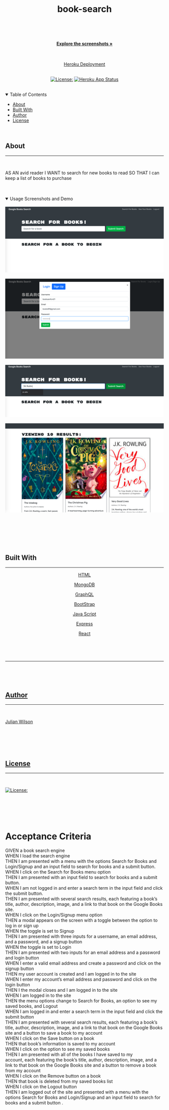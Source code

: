 <br/>
  
  <div align="center">
  

   
  <h1> book-search</h1>
   
  

<div align="center">
   
</div>

  <br/>
  <br/>
  <br/>
  
  <a href="#about"><strong>Explore the screenshots »</strong></a>
  
  <br/>
  <br/>
  <a href= https://secret-wave-99591.herokuapp.com/> Heroku Deployment
  </div>
  
  
  
  <div align="center">
  <br/>


  
   [![License:](https://img.shields.io/badge/License-MPL%202.0-brightgreen.svg)](https://opensource.org/licenses/MPL-2.0) [![Heroku App Status](https://img.shields.io/badge/%E2%86%91_Deploy_to-Heroku-7056bf.svg?style=flat)](https://secret-wave-99591.herokuapp.com/)
    
  </div>
  
  <br/>
  
  <details open="open">
  <summary>Table of Contents</summary>
  
  - [About](#about)
  - [Built With](#built-with)
  - [Author](#authors)
  - [License](#License) 
  
  </details>  
  
  <br/>
  
  
  
  ## About     
  ---

  <br/>

 
  AS AN avid reader
I WANT to search for new books to read
SO THAT I can keep a list of books to purchase 
    

  <br/>
  <br/>

  <details open="open">
  <summary>Usage Screenshots and Demo</summary>

  <br/> 
  
  <img src="img/sn1.png"/> 
  <br/>
  <br/>
  <img src="img/sn2.png"/>
  <br/>
  <br/>
  <img src="img/sn3.png">
   <br/>
  <br/>
  <img src="img/sn4.png">
  <br>
  
  <br>

<div align="center">
    </></a>
</div>

 <br>
  <br>

  </details>
  
  <br/>
  <br/>
  

<table align="center"></table>
<tr><td valign="top" width="35%"> </td>


<td valign="top" width="33%"></td>
<td valign="top" width="33%">
</td></tr></table>



  ## Built With

  ---
  <div align="center">


 <a href= https://developer.mozilla.org/en-US/docs/Web/HTML>HTML

 <a href= https://www.mongodb.com>MongoDB

  <a href= https://graphql.org> GraphQL

  <a href=https://getbootstrap.com> BootStrap

  <a href= https://javascript.com> Java Script

  <a href= https://expressjs.com> Express

  <a href= https://react.com> React
  



 




</div>


  <br/>




  <br/>
  <br/>
  
  
  ---

  <br/>


  <br/>
  <br/>
  
  
  ##  Author
  ---

  <br/>
   
  Julian Wilson 
  
  <br/>
  <br/>
  



  <br/>
  <br/>
  
  ## License
  ---
  <br/>

[![License:](https://img.shields.io/badge/License-MPL%202.0-brightgreen.svg)](https://opensource.org/licenses/MPL-2.0)

 <br/>
 <br/>
 <br/>
 <br/>

# Acceptance Criteria
GIVEN a book search engine <br/>
WHEN I load the search engine<br/>
THEN I am presented with a menu with the options Search for Books and Login/Signup and an input field to search for books and a submit button.<br/>
WHEN I click on the Search for Books menu option<br/>
THEN I am presented with an input field to search for books and a submit button.<br/>
WHEN I am not logged in and enter a search term in the input field and click the submit button.<br/>
THEN I am presented with several search results, each featuring a book’s title, author, description, image, and a link to that book on the Google Books site.<br/>
WHEN I click on the Login/Signup menu option<br/>
THEN a modal appears on the screen with a toggle between the option to log in or sign up<br/>
WHEN the toggle is set to Signup<br/>
THEN I am presented with three inputs for a username, an email address, and a password, and a signup button<br/>
WHEN the toggle is set to Login<br/>
THEN I am presented with two inputs for an email address and a password and login button<br/>
WHEN I enter a valid email address and create a password and click on the signup button<br/>
THEN my user account is created and I am logged in to the site<br/>
WHEN I enter my account’s email address and password and click on the login button<br/>
THEN I the modal closes and I am logged in to the site<br/>
WHEN I am logged in to the site<br/>
THEN the menu options change to Search for Books, an option to see my saved books, and Logout<br/>
WHEN I am logged in and enter a search term in the input field and click the submit button<br/>
THEN I am presented with several search results, each featuring a book’s title, author, description, image, and a link to that book on the Google Books site and a button to save a book to my account<br/>
WHEN I click on the Save button on a book<br/>
THEN that book’s information is saved to my account<br/>
WHEN I click on the option to see my saved books<br/>
THEN I am presented with all of the books I have saved to my <br/> account, each featuring the book’s title, author, description, image, and a link to that book on the Google Books site and a button to remove a book from my account<br/>
WHEN I click on the Remove button on a book<br/>
THEN that book is deleted from my saved books list<br/>
WHEN I click on the Logout button<br/>
THEN I am logged out of the site and presented with a menu with the options Search for Books and Login/Signup and an input field to search for books and a submit button .
